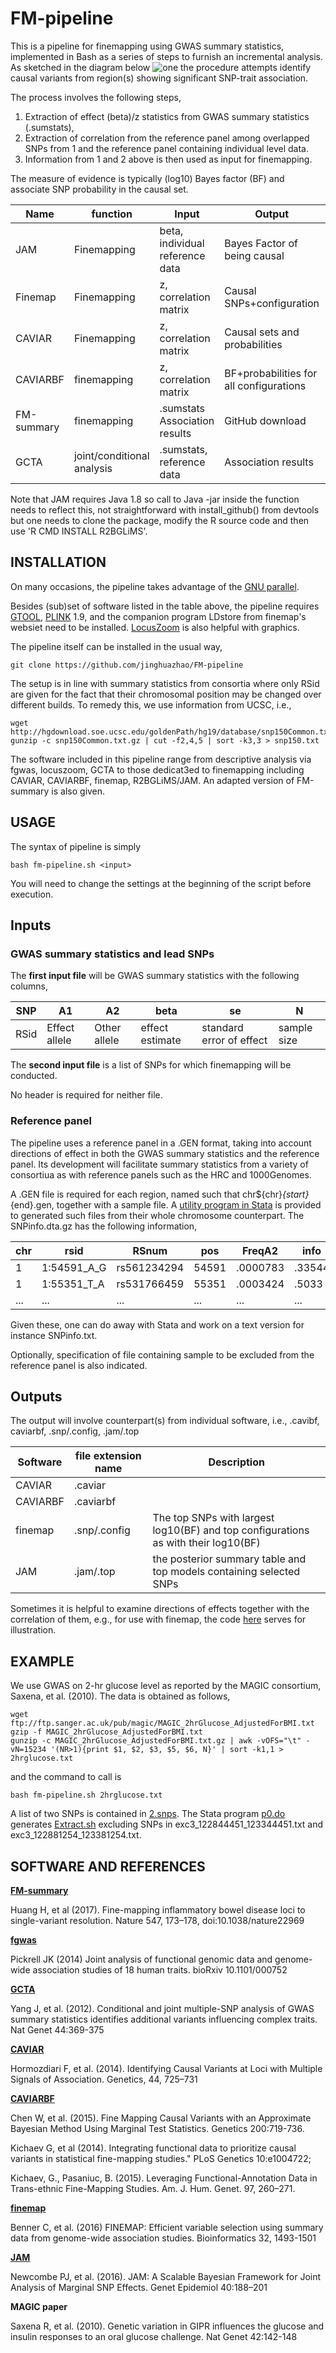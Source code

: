 # FM-pipeline

This is a pipeline for finemapping using GWAS summary statistics, implemented in Bash as a series of steps to furnish an incremental analysis. As 
sketched in the diagram below ![one](files/fm-pipeline.png) the procedure attempts identify causal variants from region(s) showing significant SNP-trait 
association.

The process involves the following steps,
1. Extraction of effect (beta)/z statistics from GWAS summary statistics (.sumstats), 
2. Extraction of correlation from the reference panel among overlapped SNPs from 1 and the reference panel containing individual level data. 
3. Information from 1 and 2 above is then used as input for finemapping.

The measure of evidence is typically (log10) Bayes factor (BF) and associate SNP probability in the causal set.

Name | function | Input | Output | Reference
-----|----------|-------|--------|----------
JAM | Finemapping | beta, individual reference data | Bayes Factor of being causal | Newcombe, et al. (2016)
Finemap | Finemapping | z, correlation matrix | Causal SNPs+configuration | Benner, et al. (2016)
CAVIAR | Finemapping | z, correlation matrix | Causal sets and probabilities | Hormozdiari, et al. (2014)
CAVIARBF | finemapping | z, correlation matrix | BF+probabilities for all configurations | Chen, et al. (2015)
FM-summary | finemapping | .sumstats Association results | GitHub download
GCTA | joint/conditional analysis | .sumstats, reference data | Association results | Yang, et al. (2012)

Note that JAM requires Java 1.8 so call to Java -jar inside the function needs to 
reflect this, not straightforward with install_github() from devtools but one needs to 
clone the package, modify the R source code and then use 'R CMD INSTALL R2BGLiMS'.

## INSTALLATION

On many occasions, the pipeline takes advantage of the [GNU parallel](http://www.gnu.org/software/parallel/).

Besides (sub)set of software listed in the table above, the pipeline requires [GTOOL](http://www.well.ox.ac.uk/%7Ecfreeman/software/gwas/gtool.html),
[PLINK](https://www.cog-genomics.org/plink2) 1.9, and the companion program LDstore from finemap's websiet need to be installed. 
[LocusZoom](http://locuszoom.sph.umich.edu/) is also helpful with graphics.

The pipeline itself can be installed in the usual way,
```
git clone https://github.com/jinghuazhao/FM-pipeline
```
The setup is in line with summary statistics from consortia where only RSid are given for the fact that their chromosomal position may be changed
over different builds. To remedy this, we use information from UCSC, i.e.,
```
wget http://hgdownload.soe.ucsc.edu/goldenPath/hg19/database/snp150Common.txt.gz
gunzip -c snp150Common.txt.gz | cut -f2,4,5 | sort -k3,3 > snp150.txt
```
The software included in this pipeline range from descriptive analysis via fgwas, locuszoom, GCTA to those dedicat3ed to finemapping including CAVIAR, 
CAVIARBF, finemap, R2BGLiMS/JAM. An adapted version of FM-summary is also given.

## USAGE

The syntax of pipeline is simply
```
bash fm-pipeline.sh <input>
```
You will need to change the settings at the beginning of the script before execution.

## Inputs

### GWAS summary statistics and lead SNPs

The **first input file** will be GWAS summary statistics with the following columns,

SNP | A1 | A2 | beta | se | N
-----|----|----|------|----|--
RSid | Effect allele | Other allele | effect estimate | standard error of effect | sample size

The **second input file** is a list of SNPs for which finemapping will be conducted.

No header is required for neither file.

### Reference panel

The pipeline uses a reference panel in a .GEN format, taking into account directions of effect in both the GWAS summary statistics and the reference panel. Its 
development will facilitate summary statistics from a variety of consortiua as with reference panels such as the HRC and 1000Genomes.

A .GEN file is required for each region, named such that chr${chr}_{start}_{end}.gen, together with a sample file. A [utility program in Stata](files/p0.do) is 
provided to generated such files from their whole chromosome counterpart. The SNPinfo.dta.gz has the following information,

chr |        rsid  |       RSnum |    pos |    FreqA2 |    info  | type |  A1  | A2
----|--------------|-------------|--------|-----------|----------|------|------|----
 1  | 1:54591_A_G  | rs561234294 |  54591 |  .0000783 |  .33544  |    0 |   A  |  G  
 1  | 1:55351_T_A  | rs531766459 |  55351 |  .0003424 |   .5033  |    0 |   T  |  A  
... | ... | ... | ... | ... | ... | ... | ... | ... |

Given these, one can do away with Stata and work on a text version for instance SNPinfo.txt.

Optionally, specification of file containing sample to be excluded from the reference panel is also indicated.

## Outputs

The output will involve counterpart(s) from individual software, i.e., .cavibf, 
caviarbf, .snp/.config, .jam/.top

Software | file extension name | Description
---------|---------------------|------------
CAVIAR   | .caviar
CAVIARBF | .caviarbf
finemap  | .snp/.config | The top SNPs with largest log10(BF) and top configurations as with their log10(BF)
JAM      | .jam/.top | the posterior summary table and top models containing selected SNPs

Sometimes it is helpful to examine directions of effects together with the correlation of them, e.g., for use with finemap, the code [here](files/finemap-check.R) 
serves for illustration.

## EXAMPLE

We use GWAS on 2-hr glucose level as reported by the MAGIC consortium, Saxena, et al. (2010). The data is obtained as follows,
```
wget ftp://ftp.sanger.ac.uk/pub/magic/MAGIC_2hrGlucose_AdjustedForBMI.txt
gzip -f MAGIC_2hrGlucose_AdjustedForBMI.txt
gunzip -c MAGIC_2hrGlucose_AdjustedForBMI.txt.gz | awk -vOFS="\t" -vN=15234 '(NR>1){print $1, $2, $3, $5, $6, N}' | sort -k1,1 > 2hrglucose.txt
```
and the command to call is
```
bash fm-pipeline.sh 2hrglucose.txt
```
A list of two SNPs is contained in [2.snps](files/2.snps). The Stata program 
[p0.do](files/p0.do) generates [Extract.sh](files/Extract.sh) excluding SNPs in 
exc3_122844451_123344451.txt and exc3_122881254_123381254.txt.

## SOFTWARE AND REFERENCES

**[FM-summary](https://github.com/hailianghuang/FM-summary)**

Huang H, et al (2017). Fine-mapping inflammatory bowel disease loci to single-variant resolution. Nature 547, 173–178, doi:10.1038/nature22969

**[fgwas](https://github.com/joepickrell/fgwas)**

Pickrell JK (2014) Joint analysis of functional genomic data and genome-wide association studies of 18 human traits. bioRxiv 10.1101/000752

**[GCTA](cnsgenomics.com/software/gcta/)**

Yang J, et al. (2012). Conditional and joint multiple-SNP analysis of GWAS summary statistics identifies additional variants influencing complex traits. Nat Genet 
44:369-375

**[CAVIAR](https://github.com/fhormoz/caviar)**

Hormozdiari F, et al. (2014). Identifying Causal Variants at Loci with Multiple Signals of Association. Genetics, 44, 725–731

**[CAVIARBF](https://bitbucket.org/Wenan/caviarbf)**

Chen W, et al. (2015). Fine Mapping Causal Variants with an Approximate Bayesian Method Using Marginal Test Statistics. Genetics 200:719-736.

Kichaev G, et al (2014). Integrating functional data to prioritize causal variants in statistical fine-mapping studies." PLoS Genetics 10:e1004722;

Kichaev, G., Pasaniuc, B. (2015). Leveraging Functional-Annotation Data in Trans-ethnic Fine-Mapping Studies. Am. J. Hum. Genet. 97, 260–271.

**[finemap](http://www.christianbenner.com/#)**

Benner C, et al. (2016) FINEMAP: Efficient variable selection using summary data from genome-wide association studies. Bioinformatics 32, 1493-1501        

**[JAM](https://github.com/pjnewcombe/R2BGLiMS)**

Newcombe PJ, et al. (2016). JAM: A Scalable Bayesian Framework for Joint Analysis of Marginal SNP Effects. Genet Epidemiol 40:188–201

**MAGIC paper**

Saxena R, et al. (2010). Genetic variation in GIPR influences the glucose and insulin responses to an oral glucose challenge. Nat Genet 42:142-148
